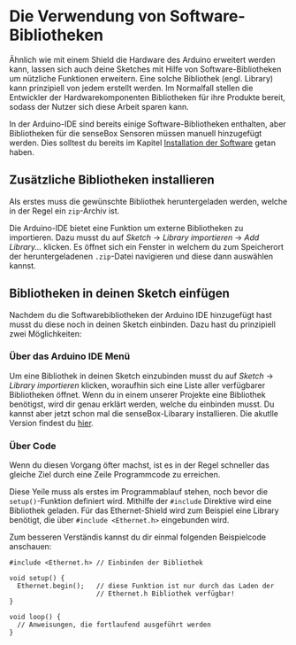 # Die Verwendung von Software-Bibliotheken

Ähnlich wie mit einem Shield die Hardware des Arduino erweitert werden kann, lassen sich auch deine Sketches mit Hilfe von Software-Bibliotheken um nützliche Funktionen erweitern.
Eine solche Bibliothek (engl. Library) kann prinzipiell von jedem erstellt werden.
Im Normalfall stellen die Entwickler der Hardwarekomponenten Bibliotheken für ihre Produkte bereit, sodass der Nutzer sich diese Arbeit sparen kann.

In der Arduino-IDE sind bereits einige Software-Bibliotheken enthalten, aber Bibliotheken für die senseBox Sensoren müssen manuell hinzugefügt werden.
Dies solltest du bereits im Kapitel [Installation der Software](../getting_started/installation_der_software.md) getan haben.

## Zusätzliche Bibliotheken installieren
Als erstes muss die gewünschte Bibliothek heruntergeladen werden, welche in der Regel ein `zip`-Archiv ist.

Die Arduino-IDE bietet eine Funktion um externe Bibliotheken zu importieren. Dazu musst du auf *Sketch* -> *Library importieren* -> *Add Library...* klicken. Es öffnet sich ein Fenster in welchem du zum Speicherort der heruntergeladenen `.zip`-Datei navigieren und diese dann auswählen kannst.

## Bibliotheken in deinen Sketch einfügen
Nachdem du die Softwarebibliotheken der Arduino IDE hinzugefügt hast musst du diese noch in deinen Sketch einbinden. Dazu hast du prinzipiell zwei Möglichkeiten:

### Über das Arduino IDE Menü
Um eine Bibliothek in deinen Sketch einzubinden musst du auf *Sketch* -> *Library importieren* klicken, woraufhin sich eine Liste aller verfügbarer Bibliotheken öffnet. Wenn du in einem unserer Projekte eine Bibliothek benötigst, wird dir genau erklärt werden, welche du einbinden musst. Du kannst aber jetzt schon mal die senseBox-Libarary installieren. Die akutlle Version findest du [hier](../../getting_started/installation_der_software).

### Über Code
Wenn du diesen Vorgang öfter machst, ist es in der Regel schneller das gleiche Ziel durch eine Zeile Programmcode zu erreichen.

Diese Yeile muss als erstes im Programmablauf stehen, noch bevor die `setup()`-Funktion definiert wird.
Mithilfe der `#include` Direktive wird eine Bibliothek geladen.
Für das Ethernet-Shield wird zum Beispiel eine Library benötigt, die über `#include <Ethernet.h>` eingebunden wird.

Zum besseren Verständis kannst du dir einmal folgenden Beispielcode anschauen:

```arduino
#include <Ethernet.h> // Einbinden der Bibliothek

void setup() {
  Ethernet.begin();   // diese Funktion ist nur durch das Laden der
                      // Ethernet.h Bibliothek verfügbar!
}

void loop() {
  // Anweisungen, die fortlaufend ausgeführt werden
}
```
